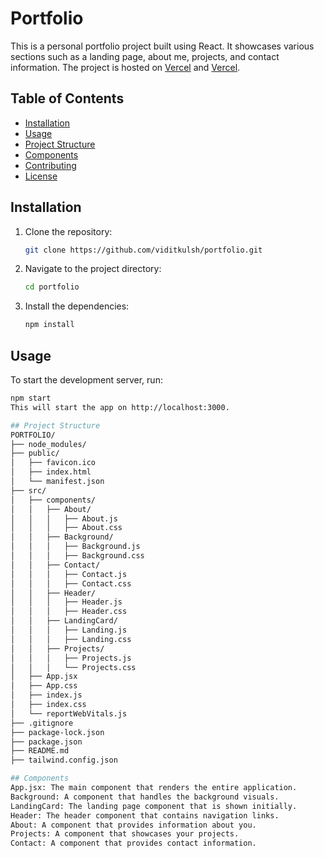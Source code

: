 # Portfolio

This is a personal portfolio project built using React. It showcases various sections such as a landing page, about me, projects, and contact information. The project is hosted on [Vercel](https://portfolio-iditvk.vercel.app/) and [Vercel](https://vidit-kulshrestha-portfolio.vercel.app/).

## Table of Contents

- [Installation](#installation)
- [Usage](#usage)
- [Project Structure](#project-structure)
- [Components](#components)
- [Contributing](#contributing)
- [License](#license)

## Installation

1. Clone the repository:
    ```sh
    git clone https://github.com/viditkulsh/portfolio.git
    ```
2. Navigate to the project directory:
    ```sh
    cd portfolio
    ```
3. Install the dependencies:
    ```sh
    npm install
    ```

## Usage

To start the development server, run:
```sh
npm start
This will start the app on http://localhost:3000.

## Project Structure
PORTFOLIO/
├── node_modules/
├── public/
│   ├── favicon.ico
│   ├── index.html
│   └── manifest.json
├── src/
│   ├── components/
│   │   ├── About/
│   │   │   ├── About.js
│   │   │   ├── About.css
│   │   ├── Background/
│   │   │   ├── Background.js
│   │   │   ├── Background.css
│   │   ├── Contact/
│   │   │   ├── Contact.js
│   │   │   ├── Contact.css
│   │   ├── Header/
│   │   │   ├── Header.js
│   │   │   ├── Header.css
│   │   ├── LandingCard/
│   │   │   ├── Landing.js
│   │   │   ├── Landing.css
│   │   ├── Projects/
│   │   │   ├── Projects.js
│   │   │   └── Projects.css
│   ├── App.jsx
│   ├── App.css
│   ├── index.js
│   ├── index.css
│   └── reportWebVitals.js
├── .gitignore
├── package-lock.json
├── package.json
├── README.md
├── tailwind.config.json

## Components
App.jsx: The main component that renders the entire application.
Background: A component that handles the background visuals.
LandingCard: The landing page component that is shown initially.
Header: The header component that contains navigation links.
About: A component that provides information about you.
Projects: A component that showcases your projects.
Contact: A component that provides contact information.